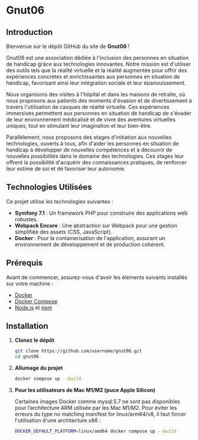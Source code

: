 # Gnut06

## Introduction

Bienvenue sur le dépôt GitHub du site de **Gnut06** !

Gnut06 est une association dédiée à l'inclusion des personnes en situation de handicap grâce aux technologies innovantes. Notre mission est d'utiliser des outils tels que la réalité virtuelle et la réalité augmentée pour offrir des expériences concrètes et enrichissantes aux personnes en situation de handicap, favorisant ainsi leur intégration sociale et leur épanouissement.

Nous organisons des visites à l'hôpital et dans les maisons de retraite, où nous proposons aux patients des moments d'évasion et de divertissement à travers l'utilisation de casques de réalité virtuelle. Ces expériences immersives permettent aux personnes en situation de handicap de s'évader de leur environnement médicalisé et de vivre des aventures virtuelles uniques, tout en stimulant leur imagination et leur bien-être.

Parallèlement, nous proposons des stages d'initiation aux nouvelles technologies, ouverts à tous, afin d'aider les personnes en situation de handicap à développer de nouvelles compétences et à découvrir de nouvelles possibilités dans le domaine des technologies. Ces stages leur offrent la possibilité d'acquérir des connaissances pratiques, de renforcer leur estime de soi et de favoriser leur autonomie.

## Technologies Utilisées

Ce projet utilise les technologies suivantes :

- **Symfony 7.1** : Un framework PHP pour construire des applications web robustes.
- **Webpack Encore** : Une abstraction sur Webpack pour une gestion simplifiée des assets (CSS, JavaScript).
- **Docker** : Pour la containerisation de l'application, assurant un environnement de développement et de production cohérent.

## Prérequis

Avant de commencer, assurez-vous d'avoir les éléments suivants installés sur votre machine :

- [Docker](https://www.docker.com/get-started)
- [Docker Compose](https://docs.docker.com/compose/install/)
- [Node.js](https://nodejs.org/) et [npm](https://www.npmjs.com/)

## Installation

1. **Clonez le dépôt**

   ```bash
   git clone https://github.com/username/gnut06.git
   cd gnut06
   ```
2. **Allumage du projet**
   ```bash
   docker compose up --build
   ```

3. **Pour les utilisateurs de Mac M1/M2 (puce Apple Silicon)**

   Certaines images Docker comme mysql:5.7 ne sont pas disponibles pour l’architecture ARM utilisée par les Mac M1/M2.
   Pour éviter les erreurs du type no matching manifest for linux/arm64/v8, il faut forcer l'utilisation d'une architecture x86 :

   ```bash
   DOCKER_DEFAULT_PLATFORM=linux/amd64 docker compose up --build
   ```

   
